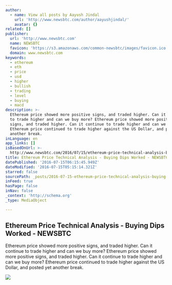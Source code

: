 ```yaml
---
author:
  - name: View all posts by Aayush Jindal
    url: 'http://www.newsbtc.com/author/aayushjindal/'
    avatar: {}
related: []
publisher:
  url: 'http://www.newsbtc.com'
  name: NEWSBTC
  favicon: 'https://s3.amazonaws.com/common-newsbtc/images/favicon.ico'
  domain: www.newsbtc.com
keywords:
  - ethereum
  - eth
  - price
  - usd
  - higher
  - bullish
  - trading
  - level
  - buying
  - macd
description: >-
  Ethereum price showed more positive signs, and traded higher. Can it continue
  to trade higher and can we buy more? Ethereum price showed more positive
  signs, and traded higher. Can it continue to trade higher and can we buy more?
  Ethereum price continued to trade higher against the US Dollar, and posted yet
  another break.
inLanguage: en
app_links: []
isBasedOnUrl: >-
  http://www.newsbtc.com/2016/07/15/ethereum-price-technical-analysis-buying-dips-worked-3/
title: Ethereum Price Technical Analysis - Buying Dips Worked - NEWSBTC
datePublished: '2016-07-15T06:15:45.949Z'
dateModified: '2016-07-15T05:15:14.321Z'
starred: false
sourcePath: _posts/2016-07-15-ethereum-price-technical-analysis-buying-dips-worked-new.md
inFeed: true
hasPage: false
inNav: false
_context: 'http://schema.org'
_type: MediaObject

---
```

<article style=""><h1>Ethereum Price Technical Analysis - Buying Dips Worked - NEWSBTC</h1><p>Ethereum price showed more positive signs, and traded higher. Can it continue to trade higher and can we buy more? Ethereum price showed more positive signs, and traded higher. Can it continue to trade higher and can we buy more? Ethereum price continued to trade higher against the US Dollar, and posted yet another break.</p><img src="http://s3.amazonaws.com/main-newsbtc-images/2016/07/15030812/Ethereum13.png" /></article>